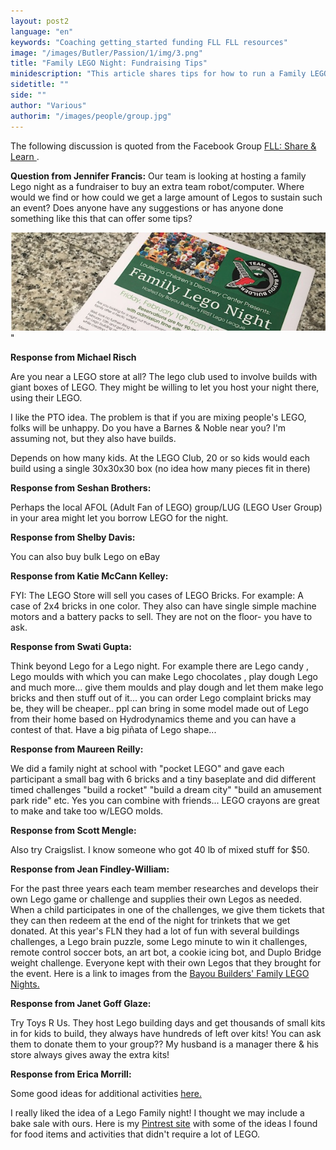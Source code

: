 ```yaml
---
layout: post2
language: "en"
keywords: "Coaching getting_started funding FLL FLL resources"
image: "/images/Butler/Passion/1/img/3.png"
title: "Family LEGO Night: Fundraising Tips"
minidescription: "This article shares tips for how to run a Family LEGO Night as a team fundraising activity."
sidetitle: ""
side: ""
author: "Various"
authorim: "/images/people/group.jpg"
---
```

The following discussion is quoted from the Facebook Group <a href="https://www.facebook.com/groups/FLLShareandLearn/">FLL: Share & Learn </a>.

<b>Question from 
Jennifer Francis:</b> Our team is looking at hosting a family Lego night as a fundraiser to buy an extra team robot/computer. Where would we find or how could we get a large amount of Legos to sustain such an event? Does anyone have any suggestions or has anyone done something like this that can offer some tips?

<img src="/images/coachcorner/FamilyLEGONight.jpg" style="max-width: 100%" />"


**Response from Michael Risch**

Are you near a LEGO store at all? The lego club used to involve builds with giant boxes of LEGO. They might be willing to let you host your night there, using their LEGO.

I like the PTO idea. The problem is that if you are mixing people's LEGO, folks will be unhappy. Do you have a Barnes & Noble near you? I'm assuming not, but they also have builds.

Depends on how many kids. At the LEGO Club, 20 or so kids would each build using a single 30x30x30 box (no idea how many pieces fit in there)

**Response from Seshan Brothers:**

Perhaps the local AFOL (Adult Fan of LEGO) group/LUG (LEGO User Group) in your area might let you borrow LEGO for the night.

**Response from Shelby Davis:**

You can also buy bulk Lego on eBay

**Response from Katie McCann Kelley:**

FYI: The LEGO Store will sell you cases of LEGO Bricks. For example: A case of 2x4 bricks in one color. They also can have single simple machine motors and a battery packs to sell. They are not on the floor- you have to ask.

**Response from Swati Gupta:**

Think beyond Lego for a Lego night. For example there are Lego candy , Lego moulds with which you can make Lego chocolates , play dough Lego and much more... give them moulds and play dough and let them make lego bricks and then stuff out of it... you can order Lego complaint bricks may be, they will be cheaper.. ppl can bring in some model made out of Lego from their home based on Hydrodynamics theme and you can have a contest of that. Have a big piñata of Lego shape...

**Response from Maureen Reilly:**
 
We did a family night at school with "pocket LEGO" and gave each participant a small bag with 6 bricks and a tiny baseplate and did different timed challenges "build a rocket" "build a dream city" "build an amusement park ride" etc. Yes you can combine with friends... LEGO crayons are great to make and take too w/LEGO molds.

**Response from Scott Mengle:**

 Also try Craigslist. I know someone who got 40 lb of mixed stuff for $50.

**Response from Jean Findley-William:**

For the past three years each team member researches and develops their own Lego game or challenge and supplies their own Legos as needed. When a child participates in one of the challenges, we give them tickets that they can then redeem at the end of the night for trinkets that we get donated. At this year's FLN they had a lot of fun with several buildings challenges, a Lego brain puzzle, some Lego minute to win it challenges, remote control soccer bots, an art bot, a cookie icing bot, and Duplo Bridge weight challenge. Everyone kept with their own Legos that they brought for the event. Here is a link to images from the <a href="https://www.family-lego-night.bayoubuilders.org/page">Bayou Builders' Family LEGO Nights.</a>

**Response from Janet Goff Glaze:**

Try Toys R Us. They host Lego building days and get thousands of small kits in for kids to build, they always have hundreds of left over kits! You can ask them to donate them to your group?? My husband is a manager there & his store always gives away the extra kits!

**Response from Erica Morrill:**

Some good ideas for additional activities <a href="https://sunflowerstorytime.com/2014/03/07/lego-family-night-2/"> here.</a>

I really liked the idea of a Lego Family night! I thought we may include a bake sale with ours. Here is my <a href="https://www.pinterest.com/ericaannem/lego-family-night/">Pintrest site</a> with some of the ideas I found for food items and activities that didn't require a lot of LEGO. 

